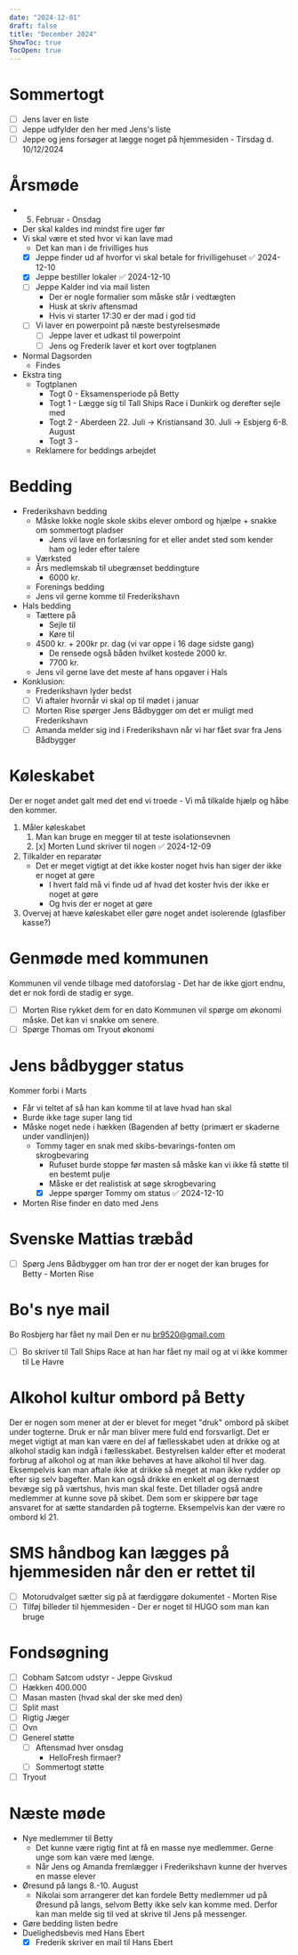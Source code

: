 ```yaml
---
date: "2024-12-01"
draft: false
title: "December 2024"
ShowToc: true
TocOpen: true
---
```

# Sommertogt
- [ ] Jens laver en liste
- [ ] Jeppe udfylder den her med Jens's liste
- [ ] Jeppe og jens forsøger at lægge noget på hjemmesiden - Tirsdag d. 10/12/2024
# Årsmøde 
- 5. Februar - Onsdag
- Der skal kaldes ind mindst fire uger før
- Vi skal være et sted hvor vi kan lave mad
	- Det kan man i de frivilliges hus
	- [x] Jeppe finder ud af hvorfor vi skal betale for frivilligehuset ✅ 2024-12-10
	- [x] Jeppe bestiller lokaler ✅ 2024-12-10
	- [ ] Jeppe Kalder ind via mail listen
		- Der er nogle formalier som måske står i vedtægten
		- Husk at skriv aftensmad
		- Hvis vi starter 17:30 er der mad i god tid
	- [ ] Vi laver en powerpoint på næste bestyrelsesmøde
		- [ ] Jeppe laver et udkast til powerpoint
		- [ ] Jens og Frederik laver et kort over togtplanen
- Normal Dagsorden
	- Findes 
- Ekstra ting
	- Togtplanen
		- Togt 0 - Eksamensperiode på Betty
		- Togt 1 - Lægge sig til Tall Ships Race i Dunkirk og derefter sejle med
		- Togt 2 - Aberdeen 22. Juli -> Kristiansand 30. Juli -> Esbjerg 6-8. August
		- Togt 3 - 
	- Reklamere for beddings arbejdet
# Bedding
- Frederikshavn bedding
	- Måske lokke nogle skole skibs elever ombord og hjælpe + snakke om sommertogt pladser
		- Jens vil lave en forlæsning for et eller andet sted som kender ham og leder efter talere
	- Værksted
	- Års medlemskab til ubegrænset beddingture
		- 6000 kr.
	- Forenings bedding
	- Jens vil gerne komme til Frederikshavn
- Hals bedding
	- Tættere på
		- Sejle til
		- Køre til
	- 4500 kr. + 200kr pr. dag (vi var oppe i 16 dage sidste gang)
		- De rensede også båden hvilket kostede 2000 kr.
		- 7700 kr.
	- Jens vil gerne lave det meste af hans opgaver i Hals
- Konklusion:
	- Frederikshavn lyder bedst
	- [ ] Vi aftaler hvornår vi skal op til mødet i januar
	- [ ] Morten Rise spørger Jens Bådbygger om det er muligt med Frederikshavn
	- [ ] Amanda melder sig ind i Frederikshavn når vi har fået svar fra Jens Bådbygger
# Køleskabet
Der er noget andet galt med det end vi troede - Vi må tilkalde hjælp og håbe den kommer.
1. Måler køleskabet
	1. Man kan bruge en megger til at teste isolationsevnen
	2. [x] Morten Lund skriver til nogen ✅ 2024-12-09
2. Tilkalder en reparatør
	- Det er meget vigtigt at det ikke koster noget hvis han siger der ikke er noget at gøre
		- I hvert fald må vi finde ud af hvad det koster hvis der ikke er noget at gøre
		- Og hvis der er noget at gøre
3. Overvej at hæve køleskabet eller gøre noget andet isolerende (glasfiber kasse?)
# Genmøde med kommunen
Kommunen vil vende tilbage med datoforslag - Det har de ikke gjort endnu, det er nok fordi de stadig er syge.
- [ ] Morten Rise rykket dem for en dato
Kommunen vil spørge om økonomi måske. Det kan vi snakke om senere.
- [ ] Spørge Thomas om Tryout økonomi
# Jens bådbygger status
Kommer forbi i Marts
- Får vi teltet af så han kan komme til at lave hvad han skal
- Burde ikke tage super lang tid
- Måske noget nede i hækken (Bagenden af betty (primært er skaderne under vandlinjen))
	- Tommy tager en snak med skibs-bevarings-fonten om skrogbevaring
		- Rufuset burde stoppe før masten så måske kan vi ikke få støtte til en bestemt pulje
		- Måske er det realistisk at søge skrogbevaring
		- [x] Jeppe spørger Tommy om status ✅ 2024-12-10
- Morten Rise finder en dato med Jens
# Svenske Mattias træbåd
- [ ] Spørg Jens Bådbygger om han tror der er noget der kan bruges for Betty - Morten Rise

# Bo's nye mail
Bo Rosbjerg har fået ny mail
Den er nu br9520@gmail.com
- [ ] Bo skriver til Tall Ships Race at han har fået ny mail og at vi ikke kommer til Le Havre

# Alkohol kultur ombord på Betty
Der er nogen som mener at der er blevet for meget "druk" ombord på skibet under togterne. Druk er når man bliver mere fuld end forsvarligt. Det er meget vigtigt at man kan være en del af fællesskabet uden at drikke og at alkohol stadig kan indgå i fællesskabet. Bestyrelsen kalder efter et moderat forbrug af alkohol og at man ikke behøves at have alkohol til hver dag. Eksempelvis kan man aftale ikke at drikke så meget at man ikke rydder op efter sig selv bagefter. Man kan også drikke en enkelt øl og dernæst bevæge sig på værtshus, hvis man skal feste. Det tillader også andre medlemmer at kunne sove på skibet. Dem som er skippere bør tage ansvaret for at sætte standarden på togterne. Eksempelvis kan der være ro ombord kl 21.

# SMS håndbog kan lægges på hjemmesiden når den er rettet til
- [ ] Motorudvalget sætter sig på at færdiggøre dokumentet - Morten Rise
- [ ] Tilføj billeder til hjemmesiden - Der er noget til HUGO som man kan bruge

# Fondsøgning
- [ ] Cobham Satcom udstyr - Jeppe Givskud
- [ ] Hækken 400.000
- [ ] Masan masten (hvad skal der ske med den)
- [ ] Split mast
- [ ] Rigtig Jæger
- [ ] Ovn
- [ ] Generel støtte
	- [ ] Aftensmad hver onsdag
		- HelloFresh firmaer?
	- [ ] Sommertogt støtte
- [ ] Tryout
# Næste møde
- Nye medlemmer til Betty
	- Det kunne være rigtig fint at få en masse nye medlemmer. Gerne unge som kan være med længe.
	- Når Jens og Amanda fremlægger i Frederikshavn kunne der hverves en masse elever
- Øresund på langs 8.-10. August
	- Nikolai som arrangerer det kan fordele Betty medlemmer ud på Øresund på langs, selvom Betty ikke selv kan komme med. Derfor kan man melde sig til ved at skrive til Jens på messenger.
- Gøre bedding listen bedre
- Duelighedsbevis med Hans Ebert
	- [x] Frederik skriver en mail til Hans Ebert
